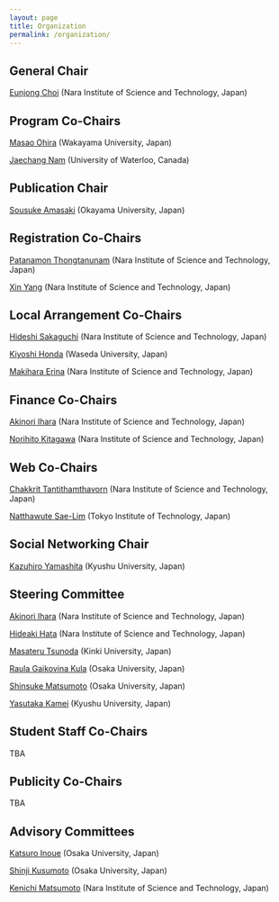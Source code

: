 ```yaml
---
layout: page
title: Organization
permalink: /organization/
---
```



## General Chair

[Eunjong Choi](https://sites.google.com/site/ejchoi710) (Nara Institute of Science and Technology, Japan)

## Program Co-Chairs

[Masao Ohira](https://masao-ohira.org) (Wakayama University, Japan)

[Jaechang Nam](http://lifove.github.io) (University of Waterloo, Canada)

## Publication Chair

[Sousuke Amasaki](https://www.researchgate.net/profile/Sousuke_Amasaki) (Okayama University, Japan)

## Registration Co-Chairs

[Patanamon Thongtanunam](http://patanamon.com) (Nara Institute of Science and Technology, Japan)

[Xin Yang](http://www.nemocap.org) (Nara Institute of Science and Technology, Japan)

## Local Arrangement Co-Chairs

[Hideshi Sakaguchi](http://se-naist.jp/pman3/pman3.cgi?A=Hideshi%20Sakaguchi) (Nara Institute of Science and Technology, Japan)

[Kiyoshi Honda](https://waseda.pure.elsevier.com/en/persons/kiyoshi-honda) (Waseda University, Japan)

[Makihara Erina](http://mkhr.wpblog.jp) (Nara Institute of Science and Technology, Japan)

## Finance Co-Chairs

[Akinori Ihara](http://akinori-ihara.jpn.org) (Nara Institute of Science and Technology, Japan)

[Norihito Kitagawa](http://dblp.dagstuhl.de/pers/hd/k/Kitagawa:Norihito) (Nara Institute of Science and Technology, Japan)

## Web Co-Chairs

[Chakkrit Tantithamthavorn](http://chakkrit.com) (Nara Institute of Science and Technology, Japan)

[Natthawute Sae-Lim](http://natthawute.github.io) (Tokyo Institute of Technology, Japan)

## Social Networking Chair

[Kazuhiro Yamashita](http://posl.ait.kyushu-u.ac.jp/~yamashita) (Kyushu University, Japan)

## Steering Committee

[Akinori Ihara](http://akinori-ihara.jpn.org) (Nara Institute of Science and Technology, Japan)

[Hideaki Hata](http://isw3.naist.jp/~hata/) (Nara Institute of Science and Technology, Japan)

[Masateru Tsunoda](http://www.info.kindai.ac.jp/~tsunoda/index-e.html) (Kinki University, Japan)

[Raula Gaikovina Kula](http://sel.ist.osaka-u.ac.jp/people/raula-k) (Osaka University, Japan)

[Shinsuke Matsumoto](http://www27.cs.kobe-u.ac.jp/~shinsuke-m/index_en.html) (Osaka University, Japan)

[Yasutaka Kamei](http://posl.ait.kyushu-u.ac.jp/~kamei) (Kyushu University, Japan)

## Student Staff Co-Chairs

TBA

## Publicity Co-Chairs

TBA

## Advisory Committees

[Katsuro Inoue](http://sel.ist.osaka-u.ac.jp/people/inoue) (Osaka University, Japan)

[Shinji Kusumoto](http://sdl.ist.osaka-u.ac.jp/~kusumoto/index-e.htm) (Osaka University, Japan)

[Kenichi Matsumoto](http://isw3.naist.jp/~matumoto/) (Nara Institute of Science and Technology, Japan)

